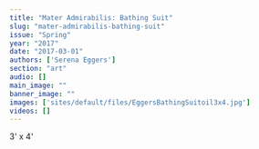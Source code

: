 ```yaml
---
title: "Mater Admirabilis: Bathing Suit"
slug: "mater-admirabilis-bathing-suit"
issue: "Spring"
year: "2017"
date: "2017-03-01"
authors: ['Serena Eggers']
section: "art"
audio: []
main_image: ""
banner_image: ""
images: ['sites/default/files/EggersBathingSuitoil3x4.jpg']
videos: []
---
```

3' x 4'

